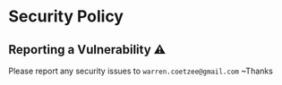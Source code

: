 # Security Policy

## Reporting a Vulnerability ⚠️

Please report any security issues to `warren.coetzee@gmail.com` ~Thanks
